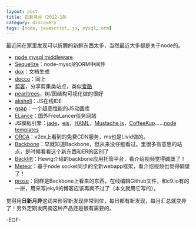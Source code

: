 ```yaml
---
layout: post
title: 日新月异（2012-10）
category: discovery
tags: [node, javascript, js, mysql, orm]
---
```


最近闲在家里发现可以折腾的新鲜东西太多，当然最近大多都是关于node的。

* [node mysql middleware](https://github.com/joyent/node/wiki/Modules#wiki-db-mysql)
* [Sequelize](http://sequelizejs.com/)：node-mysql的ORM中间件
* [dox](https://github.com/visionmedia/dox)：文档生成
* [docco](http://jashkenas.github.com/docco/)：同上
* [剪客](http://www.vjianke.com/)，分享剪集类站点，类似[爱酷](http://ikeepu.com)
* [pearltrees](http://www.pearltrees.com/)，树/图结构可视化做的很好
* [akshell](http://www.akshell.com/)：JS在线IDE
* [gsap](http://www.greensock.com/gsap-js/)：一个超高性能的JS动画库
* [ELance](https://www.elance.com/)：国外FreeLancer任务网站
* JS模板引擎：[jade](http://jade-lang.com/)，[ejs](http://embeddedjs.com/)，[HAML](http://haml.info/)，[Mustache.js](http://mustache.github.com/)，[CoffeeKup](http://coffeekup.org/)……[node templates](https://github.com/joyent/node/wiki/Modules#wiki-templating)
* [ORCA](https://orca.io/)：v2ex上看到的免费CDN服务，ms也是Livid做的。
* [Backbone](http://backbonejs.org/)：早就知道Backbone，但从来没仔细看过。里很多有意思的站点，是时候看看这个新东西和ER的区别了
* [Backlift](https://www.backlift.com/)：Hewig介绍的backbone应用托管平台，看介绍视频觉得碉堡了！
* [Meteor](http://meteor.com/)：基于node socket同步的全新webapp框架，看介绍视频也觉得碉堡了！
* [prose](http://prose.io/)：同样是Backbone上看来的东西，在线编辑Github文件，和c9.io有的一拼，用来写jekyll的博客应该再爽不过了（本文就用它写的）。

觉得用**日新月异**这词来形容新发现非常到位，每日都有新发现，每月汇总就变异了！另外定期发网摘这种产品还是很有需要的。

-EOF-

